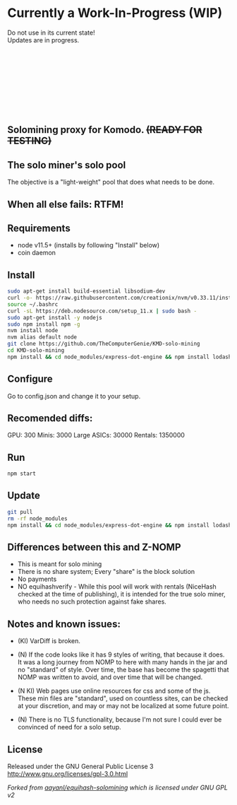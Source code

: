 # Currently a Work-In-Progress (WIP)
Do not use in its current state!<br />
Updates are in progress.
<br />
<br />
<br />
<br />
<br />
<br />
<br />
<br />
<br />
<br />

## Solomining proxy for Komodo. ~~(READY FOR TESTING)~~

## The solo miner's solo pool
The objective is a "light-weight" pool that does what needs to be done.

## When all else fails: RTFM!

Requirements
------------
* node v11.5+ (installs by following "Install" below)
* coin daemon 

Install
-------------

```bash
sudo apt-get install build-essential libsodium-dev
curl -o- https://raw.githubusercontent.com/creationix/nvm/v0.33.11/install.sh | bash
source ~/.bashrc
curl -sL https://deb.nodesource.com/setup_11.x | sudo bash -
sudo apt-get install -y nodejs
sudo npm install npm -g
nvm install node
nvm alias default node
git clone https://github.com/TheComputerGenie/KMD-solo-mining
cd KMD-solo-mining
npm install && cd node_modules/express-dot-engine && npm install lodash@4.17.11 && cd ../..
```

Configure
-------------
Go to config.json and change it to your setup.

Recomended diffs:
-------------
GPU: 300
Minis: 3000
Large ASICs: 30000
Rentals: 1350000

Run
------------
```bash
npm start
```

Update
------------- 
```bash
git pull
rm -rf node_modules
npm install && cd node_modules/express-dot-engine && npm install lodash@4.17.11 && cd ../..
```

Differences between this and Z-NOMP
------------
* This is meant for solo mining
* There is no share system; Every "share" is the block solution
* No payments
* NO equihashverify - While this pool will work with rentals (NiceHash checked at the time of publishing), it is intended
for the true solo miner, who needs no such protection against fake shares.

Notes and known issues:
------------
* (KI) VarDiff is broken.

* (N) If the code looks like it has 9 styles of writing, that because it does. It was a long journey from NOMP to here with
many hands in the jar and no "standard" of style. Over time, the base has become the spagetti that NOMP was written to
avoid, and over time that will be changed.

* (N KI) Web pages use online resources for css and some of the js. These min files are "standard", used on countless sites, 
can be checked at your discretion, and may or may not be localized at some future point.

* (N) There is no TLS functionality, because I'm not sure I could ever be convinced of need for a solo setup.

License
-------
Released under the GNU General Public License 3
http://www.gnu.org/licenses/gpl-3.0.html

_Forked from [aayanl/equihash-solomining](https://github.com/aayanl/equihash-solomining) which is licensed under GNU GPL v2_

